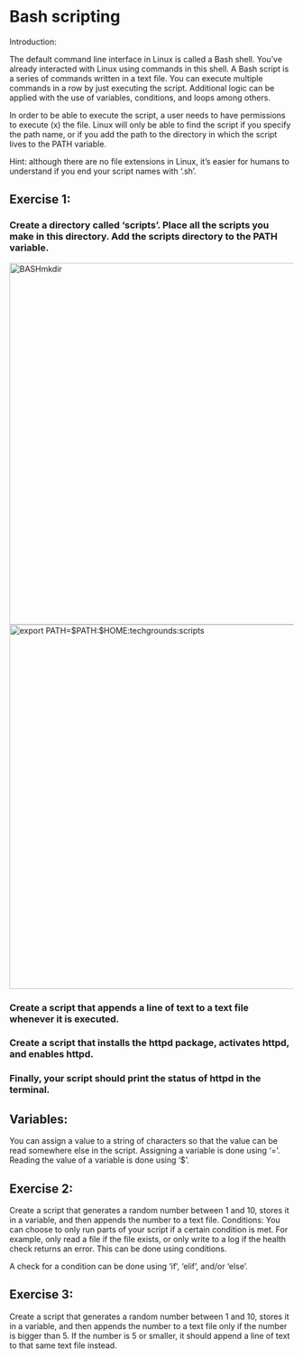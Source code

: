 # Bash scripting

Introduction:

The default command line interface in Linux is called a Bash shell. You’ve already interacted with Linux using commands in this shell.
A Bash script is a series of commands written in a text file. You can execute multiple commands in a row by just executing the script.
Additional logic can be applied with the use of variables, conditions, and loops among others.

In order to be able to execute the script, a user needs to have permissions to execute (x) the file.
Linux will only be able to find the script if you specify the path name, or if you add the path to the directory in which the script lives to the PATH variable.

Hint: although there are no file extensions in Linux, it’s easier for humans to understand if you end your script names with ‘.sh’.

## Exercise 1:

### Create a directory called ‘scripts’. Place all the scripts you make in this directory. Add the scripts directory to the PATH variable.

<img width="640" alt="BASHmkdir" src="https://user-images.githubusercontent.com/89514322/146691367-d83279d3-932a-4c64-9f9b-9f5857caaad5.png">

<img width="645" alt="export PATH=$PATH:$HOME:techgrounds:scripts" src="https://user-images.githubusercontent.com/89514322/146691326-afef650d-edd5-43e2-a2cc-cb5b478cf955.png">

### Create a script that appends a line of text to a text file whenever it is executed.


### Create a script that installs the httpd package, activates httpd, and enables httpd. 


### Finally, your script should print the status of httpd in the terminal.


## Variables:

You can assign a value to a string of characters so that the value can be read somewhere else in the script.
Assigning a variable is done using ‘=’.
Reading the value of a variable is done using ‘$<insert variable name here>’.

## Exercise 2:  

Create a script that generates a random number between 1 and 10, stores it in a variable, and then appends the number to a text file.
Conditions:
You can choose to only run parts of your script if a certain condition is met. For example, only read a file if the file exists, or only write to a log if the health check returns an error. This can be done using conditions.

A check for a condition can be done using ‘if’, ‘elif’, and/or ‘else’.
  
## Exercise 3:
  
Create a script that generates a random number between 1 and 10, stores it in a variable, and then appends the number to a text file only if the number is bigger than 5. If the number is 5 or smaller, it should append a line of text to that same text file instead.
